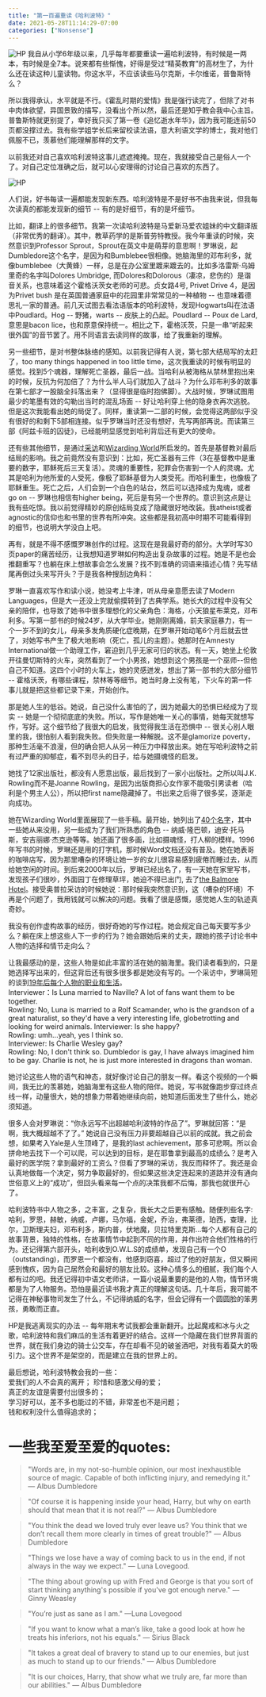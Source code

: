 ```yaml
---
title: "第一百遍重读《哈利波特》"
date: 2021-05-28T11:14:29-07:00
categories: ["Nonsense"]
---
```

![HP](/post/HarryPotter/HP1_Christmas.jpeg)
我自从小学6年级以来，几乎每年都要重读一遍哈利波特，有时候是一两本，有时候是全7本。说来都有些惭愧，好得是受过“精英教育”的高材生了，为什么还在读这种儿童读物。你这水平，不应该读些马尔克斯，卡尔维诺，普鲁斯特么？

所以我得承认，水平就是不行。《霍乱时期的爱情》我是强行读完了，但除了对书中肉体欲望，异国景致的描写，没看出个所以然，最后还是知乎教会我中心主旨。普鲁斯特就更别提了，幸好我只买了第一卷《追忆逝水年华》，因为我可能连前50页都没撑过去。我有些学姐学长后来留校读法语，意大利语文学的博士，我对他们佩服不已，羡慕他们能理解那样的文字。

以前我还对自己喜欢哈利波特这事儿遮遮掩掩。现在，我就接受自己是俗人一个了。对自己定位准确之后，就可以心安理得的讨论自己喜欢的东西了。

![HP](/post/HarryPotter/HP_castle.jpeg)

人们说，好书每读一遍都能发现新东西。哈利波特是不是好书不由我来说，但我每次读真的都能发现新的细节 -- 有的是好细节，有的是坏细节。

比如，翻译上的很多细节。我第一次读哈利波特是马爱新马爱农姐妹的中文翻译版（非常优秀的翻译）。其中，教草药学的是斯普劳特教授。我今年重读的时候，突然意识到Professor Sprout，Sprout在英文中是萌芽的意思啊！罗琳说，起Dumbledore这个名字，是因为和Bumblebee很相像。她脑海里的邓布利多，就像bumblebee（大黄蜂）一样，总是在办公室里踱来踱去的。比如多洛雷斯·乌姆里奇的名字叫Dolores Umbridge, 而Dolores和Dolorous（凄凉，悲伤的）是谐音关系，也意味着这个霍格沃茨女老师的可悲。贞女路4号, Privet Drive 4，是因为Privet bush 是在英国普通家庭中的花园里非常常见的一种植物 -- 也意味着德思礼一家的普通。前几天试图去看法语版本的哈利波特，发现Hogwarts叫在法语中Poudlard。Hog -- 野猪，warts -- 皮肤上的凸起。Poudlard -- Poux de Lard, 意思是bacon lice，也和原意保持统一。相比之下，霍格沃茨，只是一串“听起来很外国”的音节罢了。用不同语言去读同样的故事，给了我重新的理解。

另一些细节，是对书整体脉络的感知。以前我记得有人说，第七部大结局写的太赶了，too many things happened in too little time，这次我重读的时候有明显的感觉。找到5个魂器，理解死亡圣器，最后一战。当哈利从被海格从禁林里抱出来的时候，反抗为何加倍了？为什么半人马们就加入了战斗？为什么邓布利多的故事在第七部才一股脑全抖落出来？（显得很是临时抱佛脚）。大战时候，罗琳试图用最少的笔墨有效的勾勒出当时的混乱场面 -- 好让哈利穿上他的隐身衣再次逃脱。但是这次我能看出她的局促了。同样，重读第一二部的时候，会觉得这两部似乎没有很好的和剩下5部相连接。似乎罗琳当时还没有想好，先写两部再说。而读第三部《阿兹卡班的囚徒》，已经能明显感觉到哈利背后还有更大的使命。

还有些其他细节，是通过[采访](https://www.youtube.com/watch?v=gTotbiUjLxw)和[Wizarding World](https://www.wizardingworld.com/writing-by-jk-rowling)所启发的。首先是基督教对最后结局的影响。我之前竟然没有意识到：比如，死亡圣器有三件（3在基督教中是重要的数字，耶稣死后三天复活）。灵魂的重要性，犯罪会伤害到一个人的灵魂。尤其是哈利为他所爱的人受死，像极了耶稣基督为人类受死。而哈利重生，也像极了耶稣重生。死亡之后，人们会到一个白色的站台，然后可以选择成为鬼魂，或者go on -- 罗琳也相信有higher being，死后是有另一个世界的。意识到这点是让我有些吃惊。我以前觉得精妙的原创结局变成了隐藏很好地改装。我atheist或者agnostic的信仰也和书里的世界有所冲突。这些都是我初高中时期不可能看得到的细节，也说明大学没白上吧。

再有，就是不得不感慨罗琳创作的过程。这现在是我最好奇的部分。大学时写30页paper的痛苦经历，让我想知道罗琳如何构造出复杂故事的过程。她是不是也会推翻重写？也躺在床上想故事会怎么发展？找不到准确的词语来描述心情？先写结尾再倒过头来写开头？于是我各种搜刮边角料：

罗琳一直喜欢写作和读小说，她没考上牛津，听从母亲意愿去读了Modern Languages，但是大一还没上完就偷摸转到了古典学系。她长大的过程中没有父亲的陪伴，也导致了她书中很多理想化的父亲角色：海格，小天狼星布莱克，邓布利多。写第一部书的时候24岁，从大学毕业。她刚刚离婚，前夫家庭暴力，有一个一岁不到的女儿，母亲多发角质硬化症晚期，在罗琳开始动笔6个月后就去世了，对她写书产生了极大地影响（死亡，孤儿的主题）。她那时在Amnesty International做一个助理工作，窘迫到几乎无家可归的状态。有一天，她坐上伦敦开往曼切斯特的火车，突然看到了一个小男孩，她想到这个男孩是一个巫师--但他自己不知道。这四个小时的火车上，她的灵感迸发，想出了第一部书的大部分细节 -- 霍格沃茨，有哪些课程，禁林等等细节。她当时身上没有笔，下火车的第一件事儿就是把这些都记录下来，开始创作。

那是她人生的低谷。她说，自己没什么害怕的了，因为她最大的恐惧已经成为了现实 -- 她是一个彻彻底底的失败。所以，写作是她唯一关心的事情，她每天就想写作，写好。这个细节给了我很大的启发，我觉得我生活在恐惧中 -- 很关心别人眼里的我，很怕别人看到我失败。但失败是一种解脱。这不是glamorize poverty，那种生活毫不浪漫，但的确会把人从另一种压力中释放出来。她在写哈利波特之前有过严重的抑郁症，看不到尽头的日子，给与她摄魂怪的启发。

她找了12家出版社，都没有人愿意出版，最后找到了一家小出版社。之所以叫J.K. Rowling而不是Joanne Rowling，是因为出版商担心女作家不能吸引男读者（哈利是个男主人公），所以把first name隐藏掉了。书出来之后得了很多奖，逐渐走向成功。

她在Wizarding World里面展现了一些手稿。最开始，她列出了[40个名字](https://www.wizardingworld.com/writing-by-jk-rowling/the-original-forty)，其中一些她从来没用，另一些成为了我们所熟悉的角色 -- 纳威·隆巴顿，迪安·托马斯，安吉丽娜·杰克逊等等。她还画了很多画，比如摄魂怪，打人柳的模样。1996年写书的时候，罗琳还是用的打字机，那时候Word文档还没有普及。她在她表哥的咖啡店写，因为那里嘈杂的环境让她一岁的女儿很容易感到疲倦而睡过去，从而给她空闲的时间。到后来2000年以后，罗琳已经出名了，有一天她在家里写书，发现孩子们很吵，外面园丁在修理草坪，她迫不得已出门, 去了[the Balmore Hotel](https://en.wikipedia.org/wiki/Balmoral_Hotel)。接受奥普拉采访的时候她说：那时候我突然意识到，这（嘈杂的环境）不再是个问题了，我用钱就可以解决的问题。我看了很是感慨，感觉她人生的轨迹真奇妙。

我没有创作虚构故事的经历，很好奇她的写作过程。她会规定自己每天要写多少么？躺在床上想这些人下一步的行为？她会跟她后来的丈夫，跟她的孩子讨论书中人物的选择和情节走向么？

让我最感动的是，这些人物是如此丰富的活在她的脑海里。我们读者看到的，只是她选择写出来的，但这背后还有很多很多都是她没有写的。一个采访中，罗琳简短的谈到[19年后每个人物的职业和生活](https://youtu.be/Ij97LWo0I7s?t=1907)。  
Interviewer：Is Luna married to Naville? A lot of fans want them to be together.  
Rowling: No, Luna is married to a Rolf Scamander, who is the grandson of a great naturalist, so they'd have a very interesting life, globetrotting and looking for weird animals.
Interviewer: Is she happy?  
Rowling: umh...yeah, yes I think so.  
Interviewer: Is Charlie Wesley gay?  
Rowling: No, I don't think so. Dumbledor is gay, I have always imagined him to be gay. Charlie is not, he is just more interested in dragons than woman.  

她讨论这些人物的语气和神态，就好像讨论自己的朋友一样。看这个视频的一个瞬间，我无比的羡慕她，她脑海里有这些人物的陪伴。她说，写书就像跑步穿过终点线一样，动量很大，她的想象力带着她继续向前，她知道后面发生了些什么，她必须知道。

很多人会对罗琳说：“你永远写不出超越哈利波特的作品了”。罗琳就回答：“是啊，我大概超越不了了。” 她说自己没有压力非要超越自己以前的成就。我之前会想，如果考入Yale是人生顶峰了，是我的last achievement，那多可悲啊。所以会拼命地去找下一个可以爬，可以达到的目标，是在耶鲁拿到最高的成绩么？是考入最好的医学院？拿到最好的工资么？但看了罗琳的采访，我反而释怀了。我还是会认真地做每一个决定，努力争取最好的，但如果这些决定连起来的道路并没有通向世俗意义上的“成功”，但回头看来每一个点的决策我都不后悔，那我也就很开心了。

哈利波特书中人物之多，之丰富，之复杂，我长大之后更有感触。随便列些名字: 哈利，罗恩，赫敏，纳威，卢娜，马尔福，金妮，乔治，弗莱德，珀西，查理，比尔，卫斯理夫妇，邓布利多，斯内普，伏地魔，贝拉特里克斯...每个人都有自己的故事背景，独特的性格，在故事情节中起到不同的作用，并作出符合他们性格的行为。还记得第六部开头，哈利收到O.W.L.S的成绩单，发现自己有一个O（outstanding)，而罗恩一个都没有，他感到窃喜，超过了他的好朋友，但又瞬间感到愧疚，因为自己居然会和最好的朋友比较。这种心情多么的细腻，我们每个人都有过的吧。我还记得初中语文老师讲，一篇小说最重要的是他的人物，情节环境都是为了人物服务。恐怕是最近读书我才真正的理解这句话。几十年后，我可能不记得在神秘事物司发生了什么，不记得纳威的名字，但会记得有一个圆圆脸的笨男孩，勇敢而正直。

HP是我逃离现实的办法 -- 每年期末考试我都会重新翻开。比起魔戒和冰与火之歌，哈利波特和我们麻瓜的生活有着更好的结合。这样一个隐藏在我们世界背面的世界，就在我们身边的骑士公交车，存在却看不见的破釜酒吧，对我有着莫大的吸引力。这个世界不是架空的，而是建立在我的世界上的。

最后想说，哈利波特教会我的一些：  
爱我们的人不会真的离开； 
珍惜和感激父母的爱；  
真正的友谊是需要付出很多的；  
学习好可以，差不多也能过的不错，非常差也不是问题；  
钱和权利没什么值得追求的；  

# 一些我至爱至爱的quotes: 

> "Words are, in my not-so-humble opinion, our most inexhaustible source of magic. Capable of both inflicting injury, and remedying it." ― Albus Dumbledore

> "Of course it is happening inside your head, Harry, but why on earth should that mean that it is not real?" ― Albus Dumbledore

> "You think the dead we loved truly ever leave us? You think that we don’t recall them more clearly in times of great trouble?" — Albus Dumbledore

> "Things we lose have a way of coming back to us in the end, if not always in the way we expect." ― Luna Lovegood.

> "The thing about growing up with Fred and George is that you sort of start thinking anything's possible if you've got enough nerve." — Ginny Weasley

> "You’re just as sane as I am." —Luna Lovegood

> "If you want to know what a man’s like, take a good look at how he treats his inferiors, not his equals." — Sirius Black

> "It takes a great deal of bravery to stand up to our enemies, but just as much to stand up to our friends." ― Albus Dumbledore

> "It is our choices, Harry, that show what we truly are, far more than our abilities." — Albus Dumbledore





